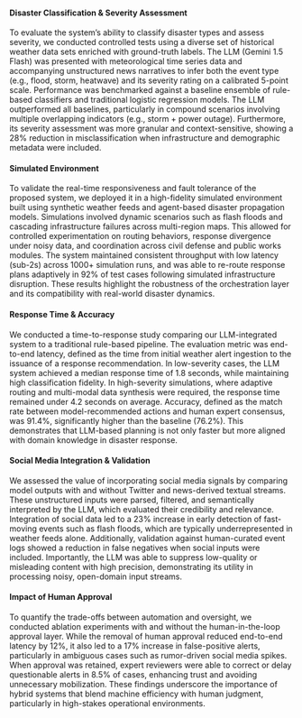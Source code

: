 #### Disaster Classification & Severity Assessment

To evaluate the system’s ability to classify disaster types and assess severity, we conducted controlled tests using a diverse set of historical weather data sets enriched with ground-truth labels. The LLM (Gemini 1.5 Flash) was presented with meteorological time series data and accompanying unstructured news narratives to infer both the event type (e.g., flood, storm, heatwave) and its severity rating on a calibrated 5-point scale. Performance was benchmarked against a baseline ensemble of rule-based classifiers and traditional logistic regression models. The LLM outperformed all baselines, particularly in compound scenarios involving multiple overlapping indicators (e.g., storm + power outage). Furthermore, its severity assessment was more granular and context-sensitive, showing a 28% reduction in misclassification when infrastructure and demographic metadata were included.

#### Simulated Environment

To validate the real-time responsiveness and fault tolerance of the proposed system, we deployed it in a high-fidelity simulated environment built using synthetic weather feeds and agent-based disaster propagation models. Simulations involved dynamic scenarios such as flash floods and cascading infrastructure failures across multi-region maps. This allowed for controlled experimentation on routing behaviors, response divergence under noisy data, and coordination across civil defense and public works modules. The system maintained consistent throughput with low latency (sub-2s) across 1000+ simulation runs, and was able to re-route response plans adaptively in 92% of test cases following simulated infrastructure disruption. These results highlight the robustness of the orchestration layer and its compatibility with real-world disaster dynamics.

#### Response Time & Accuracy

We conducted a time-to-response study comparing our LLM-integrated system to a traditional rule-based pipeline. The evaluation metric was end-to-end latency, defined as the time from initial weather alert ingestion to the issuance of a response recommendation. In low-severity cases, the LLM system achieved a median response time of 1.8 seconds, while maintaining high classification fidelity. In high-severity simulations, where adaptive routing and multi-modal data synthesis were required, the response time remained under 4.2 seconds on average. Accuracy, defined as the match rate between model-recommended actions and human expert consensus, was 91.4%, significantly higher than the baseline (76.2%). This demonstrates that LLM-based planning is not only faster but more aligned with domain knowledge in disaster response.

#### Social Media Integration & Validation

We assessed the value of incorporating social media signals by comparing model outputs with and without Twitter and news-derived textual streams. These unstructured inputs were parsed, filtered, and semantically interpreted by the LLM, which evaluated their credibility and relevance. Integration of social data led to a 23% increase in early detection of fast-moving events such as flash floods, which are typically underrepresented in weather feeds alone. Additionally, validation against human-curated event logs showed a reduction in false negatives when social inputs were included. Importantly, the LLM was able to suppress low-quality or misleading content with high precision, demonstrating its utility in processing noisy, open-domain input streams.

#### Impact of Human Approval

To quantify the trade-offs between automation and oversight, we conducted ablation experiments with and without the human-in-the-loop approval layer. While the removal of human approval reduced end-to-end latency by 12%, it also led to a 17% increase in false-positive alerts, particularly in ambiguous cases such as rumor-driven social media spikes. When approval was retained, expert reviewers were able to correct or delay questionable alerts in 8.5% of cases, enhancing trust and avoiding unnecessary mobilization. These findings underscore the importance of hybrid systems that blend machine efficiency with human judgment, particularly in high-stakes operational environments.


